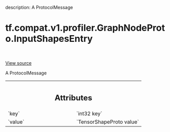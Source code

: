 description: A ProtocolMessage

<div itemscope itemtype="http://developers.google.com/ReferenceObject">
<meta itemprop="name" content="tf.compat.v1.profiler.GraphNodeProto.InputShapesEntry" />
<meta itemprop="path" content="Stable" />
</div>

# tf.compat.v1.profiler.GraphNodeProto.InputShapesEntry

<!-- Insert buttons and diff -->

<table class="tfo-notebook-buttons tfo-api nocontent" align="left">

</table>

<a target="_blank" class="external" href="/code/stable/tensorflow/core/profiler/tfprof_output.proto">View source</a>



A ProtocolMessage

<!-- Placeholder for "Used in" -->




<!-- Tabular view -->
 <table class="responsive fixed orange">
<colgroup><col width="214px"><col></colgroup>
<tr><th colspan="2"><h2 class="add-link">Attributes</h2></th></tr>

<tr>
<td>
`key`
</td>
<td>
`int32 key`
</td>
</tr><tr>
<td>
`value`
</td>
<td>
`TensorShapeProto value`
</td>
</tr>
</table>



